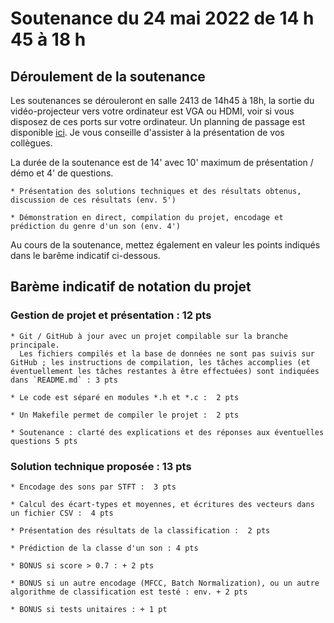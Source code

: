 # Soutenance du 24 mai 2022 de 14 h 45 à 18 h

## Déroulement de la soutenance 

Les soutenances se dérouleront en salle 2413 de 14h45 à 18h, la sortie du vidéo-projecteur vers votre ordinateur est VGA ou HDMI, voir si vous disposez de ces ports sur votre ordinateur.
Un planning de passage est disponible [ici](https://docs.google.com/spreadsheets/d/1x39D_9GIRYmTh7bnlPFFJCIwaDIV3mlcG8qN1mbHVsg/edit?usp=sharing). Je vous conseille d'assister à la présentation de vos collègues.

La durée de la soutenance est de 14' avec 10' maximum de présentation / démo  et 4' de questions.

    * Présentation des solutions techniques et des résultats obtenus, discussion de ces résultats (env. 5')

    * Démonstration en direct, compilation du projet, encodage et prédiction du genre d'un son (env. 4')

Au cours de la soutenance, mettez également en valeur les points indiqués dans le barême indicatif ci-dessous.

## Barème indicatif de notation du projet

### Gestion de projet et présentation : 12 pts

    * Git / GitHub à jour avec un projet compilable sur la branche principale.
      Les fichiers compilés et la base de données ne sont pas suivis sur GitHub ; les instructions de compilation, les tâches accomplies (et éventuellement les tâches restantes à être effectuées) sont indiquées dans `README.md` : 3 pts 

    * Le code est séparé en modules *.h et *.c :  2 pts
    
    * Un Makefile permet de compiler le projet :  2 pts
  
    * Soutenance : clarté des explications et des réponses aux éventuelles questions 5 pts 

### Solution technique proposée : 13 pts

    * Encodage des sons par STFT :  3 pts

    * Calcul des écart-types et moyennes, et écritures des vecteurs dans un fichier CSV :  4 pts 

    * Présentation des résultats de la classification :  2 pts

    * Prédiction de la classe d'un son : 4 pts

    * BONUS si score > 0.7 : + 2 pts

    * BONUS si un autre encodage (MFCC, Batch Normalization), ou un autre algorithme de classification est testé : env. + 2 pts

    * BONUS si tests unitaires : + 1 pt

